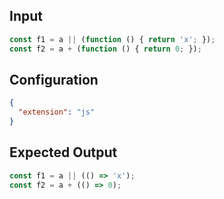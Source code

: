 
## Input
```javascript input
const f1 = a || (function () { return 'x'; });
const f2 = a + (function () { return 0; });
```

## Configuration
```json configuration
{
  "extension": "js"
}
```

## Expected Output
```javascript expected output
const f1 = a || (() => 'x');
const f2 = a + (() => 0);
```
